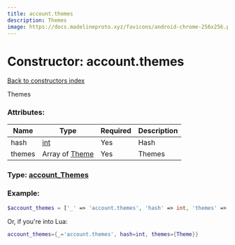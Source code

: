 ```yaml
---
title: account.themes
description: Themes
image: https://docs.madelineproto.xyz/favicons/android-chrome-256x256.png
---
```

# Constructor: account.themes  
[Back to constructors index](index.md)



Themes

### Attributes:

| Name     |    Type       | Required | Description |
|----------|---------------|----------|-------------|
|hash|[int](../types/int.md) | Yes|Hash|
|themes|Array of [Theme](../types/Theme.md) | Yes|Themes|



### Type: [account\_Themes](../types/account_Themes.md)


### Example:

```php
$account_themes = ['_' => 'account.themes', 'hash' => int, 'themes' => [Theme, Theme]];
```  


Or, if you're into Lua:

```lua
account_themes={_='account.themes', hash=int, themes={Theme}}

```


